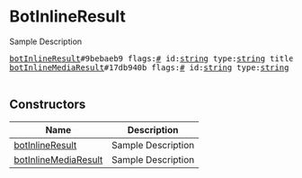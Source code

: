 # BotInlineResult

Sample Description

<pre>
<a href="../constructor/botInlineResult">botInlineResult</a>#9bebaeb9 flags:<a href="../type/#.md">#</a> id:<a href="../type/string.md">string</a> type:<a href="../type/string.md">string</a> title:flags.1?<a href="../type/string.md">string</a> description:flags.2?<a href="../type/string.md">string</a> url:flags.3?<a href="../type/string.md">string</a> thumb_url:flags.4?<a href="../type/string.md">string</a> content_url:flags.5?<a href="../type/string.md">string</a> content_type:flags.5?<a href="../type/string.md">string</a> w:flags.6?<a href="../type/int.md">int</a> h:flags.6?<a href="../type/int.md">int</a> duration:flags.7?<a href="../type/int.md">int</a> send_message:<a href="../type/BotInlineMessage.md">BotInlineMessage</a> = <a href="../type/BotInlineResult.md">BotInlineResult</a>;
<a href="../constructor/botInlineMediaResult">botInlineMediaResult</a>#17db940b flags:<a href="../type/#.md">#</a> id:<a href="../type/string.md">string</a> type:<a href="../type/string.md">string</a> photo:flags.0?<a href="../type/Photo.md">Photo</a> document:flags.1?<a href="../type/Document.md">Document</a> title:flags.2?<a href="../type/string.md">string</a> description:flags.3?<a href="../type/string.md">string</a> send_message:<a href="../type/BotInlineMessage.md">BotInlineMessage</a> = <a href="../type/BotInlineResult.md">BotInlineResult</a>;

</pre>

## Constructors

| Name | Description |
|------|-------------|
| [botInlineResult](../constructor/botInlineResult.md) | Sample Description |
| [botInlineMediaResult](../constructor/botInlineMediaResult.md) | Sample Description |

